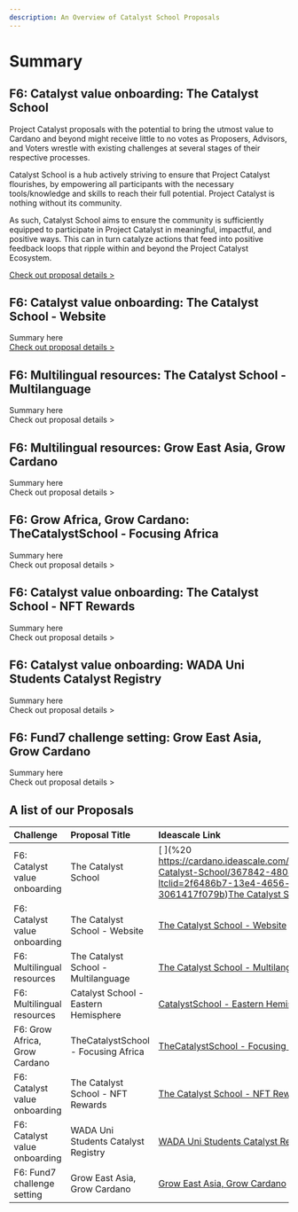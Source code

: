 ```yaml
---
description: An Overview of Catalyst School Proposals
---
```


# Summary

## F6: Catalyst value onboarding: The Catalyst School

Project Catalyst proposals with the potential to bring the utmost value to Cardano and beyond might receive little to no votes as Proposers, Advisors, and Voters wrestle with existing challenges at several stages of their respective processes. 

Catalyst School is a hub actively striving to ensure that Project Catalyst flourishes, by empowering all participants with the necessary tools/knowledge and skills to reach their full potential. Project Catalyst is nothing without its community. 

As such, Catalyst School aims to ensure the community is sufficiently equipped to participate in Project Catalyst in meaningful, impactful, and positive ways. This can in turn catalyze actions that feed into positive feedback loops that ripple within and beyond the Project Catalyst Ecosystem.

[Check out proposal details &gt;](the-catalyst-school.md)

## F6: Catalyst value onboarding: The Catalyst School - Website

Summary here  
[Check out proposal details &gt;](../../website/untitled.md)

## F6: Multilingual resources: The Catalyst School - Multilanguage

Summary here  
Check out proposal details &gt;

## F6: Multilingual resources: Grow East Asia, Grow Cardano

Summary here  
Check out proposal details &gt;

## F6: Grow Africa, Grow Cardano: TheCatalystSchool - Focusing Africa

Summary here  
Check out proposal details &gt;

## F6: Catalyst value onboarding: The Catalyst School - NFT Rewards

Summary here  
Check out proposal details &gt;

## F6: Catalyst value onboarding: WADA Uni Students Catalyst Registry

Summary here  
Check out proposal details &gt;

## F6: Fund7 challenge setting: Grow East Asia, Grow Cardano

Summary here  
Check out proposal details &gt;

## A list of our Proposals 

| Challenge | Proposal Title | Ideascale Link |
| :--- | :--- | :--- |
| F6: Catalyst value onboarding | The Catalyst School | [ ](%20	https://cardano.ideascale.com/a/dtd/The-Catalyst-School/367842-48088/?ltclid=2f6486b7-13e4-4656-b119-3061417f079b)[The Catalyst School](https://cardano.ideascale.com/a/dtd/The-Catalyst-School/367842-48088/?ltclid=2f6486b7-13e4-4656-b119-3061417f079b) |
| F6: Catalyst value onboarding  | The Catalyst School - Website | [The Catalyst School - Website](https://cardano.ideascale.com/a/dtd/The-Catalyst-School-Website/368885-48088) |
| F6: Multilingual resources | The Catalyst School - Multilanguage | [The Catalyst School - Multilanguage](https://cardano.ideascale.com/a/dtd/The-Catalyst-School-Multilanguage/368887-48088) |
| F6: Multilingual resources | Catalyst School - Eastern Hemisphere | [CatalystSchool - Eastern Hemisphere](https://cardano.ideascale.com/a/dtd/CatalystSchool-Eastern-Hemisphere/369845-48088) |
| F6: Grow Africa, Grow Cardano | TheCatalystSchool - Focusing Africa | [TheCatalystSchool - Focusing Africa](https://cardano.ideascale.com/a/dtd/TheCatalystSchool-Focusing-Africa/368891-48088) |
| F6: Catalyst value onboarding | The Catalyst School - NFT Rewards | [The Catalyst School - NFT Rewards](https://cardano.ideascale.com/a/dtd/The-Catalyst-School-NFT-Rewards/368881-48088) |
| F6: Catalyst value onboarding | WADA Uni Students Catalyst Registry | [WADA Uni Students Catalyst Registry](https://cardano.ideascale.com/a/dtd/WADA-Uni-Students-Catalyst-Registry/370220-48088) |
| F6: Fund7 challenge setting | Grow East Asia, Grow Cardano | [Grow East Asia, Grow Cardano](https://cardano.ideascale.com/a/dtd/Grow-East-Asia-Grow-Cardano/367250-48088) |

